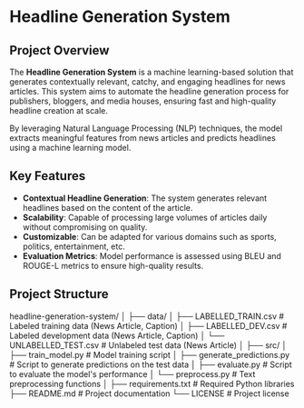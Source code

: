 
# Headline Generation System

## Project Overview

The **Headline Generation System** is a machine learning-based solution that generates contextually relevant, catchy, and engaging headlines for news articles. This system aims to automate the headline generation process for publishers, bloggers, and media houses, ensuring fast and high-quality headline creation at scale.

By leveraging Natural Language Processing (NLP) techniques, the model extracts meaningful features from news articles and predicts headlines using a machine learning model.

## Key Features

- **Contextual Headline Generation**: The system generates relevant headlines based on the content of the article.
- **Scalability**: Capable of processing large volumes of articles daily without compromising on quality.
- **Customizable**: Can be adapted for various domains such as sports, politics, entertainment, etc.
- **Evaluation Metrics**: Model performance is assessed using BLEU and ROUGE-L metrics to ensure high-quality results.

## Project Structure

headline-generation-system/ │ ├── data/ │ ├── LABELLED_TRAIN.csv # Labeled training data (News Article, Caption) │ ├── LABELLED_DEV.csv # Labeled development data (News Article, Caption) │ └── UNLABELLED_TEST.csv # Unlabeled test data (News Article) │ ├── src/ │ ├── train_model.py # Model training script │ ├── generate_predictions.py # Script to generate predictions on the test data │ ├── evaluate.py # Script to evaluate the model's performance │ └── preprocess.py # Text preprocessing functions │ ├── requirements.txt # Required Python libraries ├── README.md # Project documentation └── LICENSE # Project license
